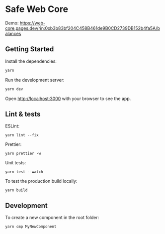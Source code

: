 # Safe Web Core

Demo: https://web-core.pages.dev/rin:0xb3b83bf204C458B461de9B0CD2739DB152b4fa5A/balances

## Getting Started

Install the dependencies:

```bash
yarn
```

Run the development server:

```bash
yarn dev
```

Open [http://localhost:3000](http://localhost:3000) with your browser to see the app.

## Lint & tests

ESLint:
```
yarn lint --fix
```

Prettier:
```
yarn prettier -w
```

Unit tests:
```
yarn test --watch
```

To test the production build locally:
```
yarn build
```

## Development

To create a new component in the root folder:
```
yarn cmp MyNewComponent
```
